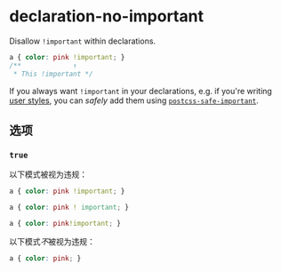 # declaration-no-important

Disallow `!important` within declarations.

```css
a { color: pink !important; }
/**             ↑
 * This !important */
```

If you always want `!important` in your declarations, e.g. if you're writing [user styles](https://userstyles.org/), you can *safely* add them using [`postcss-safe-important`](https://github.com/crimx/postcss-safe-important).

## 选项

### `true`

以下模式被视为违规：

```css
a { color: pink !important; }
```

```css
a { color: pink ! important; }
```

```css
a { color: pink!important; }
```

以下模式*不*被视为违规：

```css
a { color: pink; }
```
